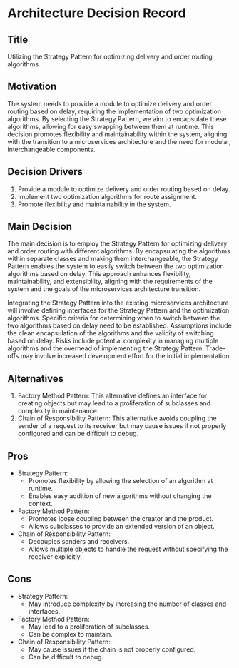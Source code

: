 # Architecture Decision Record

## Title
Utilizing the Strategy Pattern for optimizing delivery and order routing algorithms

## Motivation
The system needs to provide a module to optimize delivery and order routing based on delay, requiring the implementation of two optimization algorithms. By selecting the Strategy Pattern, we aim to encapsulate these algorithms, allowing for easy swapping between them at runtime. This decision promotes flexibility and maintainability within the system, aligning with the transition to a microservices architecture and the need for modular, interchangeable components.

## Decision Drivers
1. Provide a module to optimize delivery and order routing based on delay.
2. Implement two optimization algorithms for route assignment.
3. Promote flexibility and maintainability in the system.

## Main Decision
The main decision is to employ the Strategy Pattern for optimizing delivery and order routing with different algorithms. By encapsulating the algorithms within separate classes and making them interchangeable, the Strategy Pattern enables the system to easily switch between the two optimization algorithms based on delay. This approach enhances flexibility, maintainability, and extensibility, aligning with the requirements of the system and the goals of the microservices architecture transition.

Integrating the Strategy Pattern into the existing microservices architecture will involve defining interfaces for the Strategy Pattern and the optimization algorithms. Specific criteria for determining when to switch between the two algorithms based on delay need to be established. Assumptions include the clean encapsulation of the algorithms and the validity of switching based on delay. Risks include potential complexity in managing multiple algorithms and the overhead of implementing the Strategy Pattern. Trade-offs may involve increased development effort for the initial implementation.

## Alternatives
1. Factory Method Pattern: This alternative defines an interface for creating objects but may lead to a proliferation of subclasses and complexity in maintenance.
2. Chain of Responsibility Pattern: This alternative avoids coupling the sender of a request to its receiver but may cause issues if not properly configured and can be difficult to debug.

## Pros
- Strategy Pattern:
  - Promotes flexibility by allowing the selection of an algorithm at runtime.
  - Enables easy addition of new algorithms without changing the context.
- Factory Method Pattern:
  - Promotes loose coupling between the creator and the product.
  - Allows subclasses to provide an extended version of an object.
- Chain of Responsibility Pattern:
  - Decouples senders and receivers.
  - Allows multiple objects to handle the request without specifying the receiver explicitly.

## Cons
- Strategy Pattern:
  - May introduce complexity by increasing the number of classes and interfaces.
- Factory Method Pattern:
  - May lead to a proliferation of subclasses.
  - Can be complex to maintain.
- Chain of Responsibility Pattern:
  - May cause issues if the chain is not properly configured.
  - Can be difficult to debug.